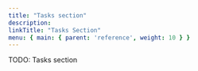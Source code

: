 ```yaml
---
title: "Tasks section"
description:
linkTitle: "Tasks Section"
menu: { main: { parent: 'reference', weight: 10 } }
---
```


TODO: Tasks section
